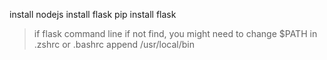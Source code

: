 install nodejs
install flask
    pip install flask

> if flask command line if not find, you might need to change $PATH in .zshrc or .bashrc
> append /usr/local/bin

